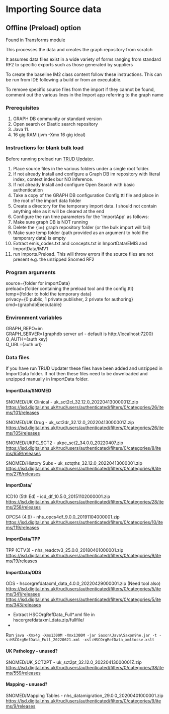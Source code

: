 # Importing Source data

## Offline (Preload) option

Found in Transforms module

This processes the data and creates the graph repository from scratch

It assumes data files exist in a wide variety of forms ranging from standard RF2 to specific exports such as those
generated by suppliers

To create the baseline IM2 class content follow these instructions. This can be run from IDE following a build or from
an executable.

To remove specific source files from the import if they cannot be found, comment out the various lines in the Import app
referring to the graph name

### Prerequisites

1. GRAPH DB community or standard version
2. Open search or Elastic search repository
3. Java 11.
4. 16 gig RAM (jvm -Xmx 16 gig ideal)

### Instructions for blank bulk load

Before running preload
run [TRUD Updater](https://github.com/endeavourhealth-discovery/InformationManager/tree/master/Feeds).

1. Place source files in the various folders under a single root folder.
2. If not already Install and configure a Graph DB im repository with literal index, context index bur NO inference.
3. If not already Install and configure Open Search with basic authentication
4. Take a copy of the GRAPH DB configuration Config.ttl file and place in the root of the import data folder
5. Create a directory for the temporary import data. I should not contain anything else as it will be cleared at the end
6. Configure the run time parameters for the 'ImportApp' as follows:
7. Make sure graph DB is NOT running
8. Delete the `{im}` graph repository folder (or the bulk import will fail)
9. Make sure temp folder (path provided as an argument to hold the temporary data) is empty
10. Extract emis_codes.txt and concepts.txt in ImportData/EMIS and ImportData/IMV1
11. run imports.Preload. This will throw errors if the source files are not present e.g. the unzipped Snomed RF2

### Program arguments

source={folder for importData}\
preload={folder containing the preload tool and the config.ttl}\
temp={folder to hold the temporary data}\
privacy={0 public, 1 private publisher, 2 private for authoring}\
cmd={graphdbExecutable}

### Environment variables

GRAPH_REPO=im\
GRAPH_SERVER={graphdb server url - default is http://localhost:7200}\
Q_AUTH={auth key}\
Q_URL={auth url}

### Data files

If you have run TRUD Updater these files have been added and unzipped in ImportData folder. If not then these files need
to be downloaded and unzipped manually in ImportData folder.

#### ImportData/SNOMED

SNOMED/UK Clinical - uk_sct2cl_32.12.0_20220413000001Z.zip\
https://isd.digital.nhs.uk/trud/users/authenticated/filters/0/categories/26/items/101/releases

SNOMED/UK Drug - uk_sct2dr_32.12.0_20220413000001Z.zip\
https://isd.digital.nhs.uk/trud/users/authenticated/filters/0/categories/26/items/105/releases

SNOMED/UKPC_SCT2 - ukpc_sct2_34.0.0_20220407.zip\
https://isd.digital.nhs.uk/trud/users/authenticated/filters/0/categories/8/items/659/releases

SNOMED/History Subs - uk_sctqths_32.12.0_20220413000001.zip\
https://isd.digital.nhs.uk/trud/users/authenticated/filters/0/categories/8/items/276/releases

#### ImportData/

ICD10 (5th Ed) - icd_df_10.5.0_20151102000001.zip\
https://isd.digital.nhs.uk/trud/users/authenticated/filters/0/categories/28/items/258/releases

OPCS4 (4.9) - nhs_opcs4df_9.0.0_20191104000001.zip\
https://isd.digital.nhs.uk/trud/users/authenticated/filters/0/categories/10/items/119/releases

#### ImportData/TPP

TPP (CTV3) - nhs_readctv3_25.0.0_20180401000001.zip\
https://isd.digital.nhs.uk/trud/users/authenticated/filters/0/categories/9/items/19/releases

#### ImportData/ODS

ODS - hscorgrefdataxml_data_4.0.0_20220429000001.zip (Need tool also)\
https://isd.digital.nhs.uk/trud/users/authenticated/filters/0/categories/5/items/341/releases
https://isd.digital.nhs.uk/trud/users/authenticated/filters/0/categories/5/items/343/releases

* Extract HSCOrgRefData_Full*.xml file in hscorgrefdataxml_data.zip/fullfile/
*

Run `java -Xmx4g -Xms1300M -Xmx1300M -jar Saxon\Java\Saxon9he.jar -t -s:HSCOrgRefData_Full_20220621.xml -xsl:HSCOrgRefData_xmltocsv.xslt`

#### UK Pathology - unused?

SNOMED/UK_SCT2PT - uk_sct2pt_32.12.0_20220413000001Z.zip\
https://isd.digital.nhs.uk/trud/users/authenticated/filters/0/categories/38/items/559/releases

#### Mapping - unused?

SNOMED/Mapping Tables - nhs_datamigration_29.0.0_20200401000001.zip\
https://isd.digital.nhs.uk/trud/users/authenticated/filters/0/categories/9/items/9/releases







